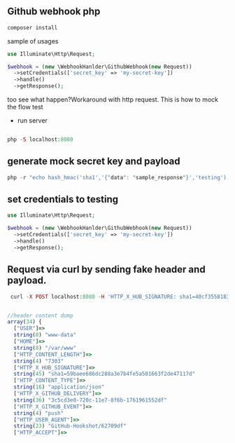 ## Github webhook php


```php
composer install
```

sample of usages
```php	
use Illuminate\Http\Request;

$webhook = (new \WebhookHanlder\GithubWebhook(new Request))
  ->setCredentials(['secret_key' => 'my-secret-key'])
  ->handle()
  ->getResponse();

```

too see what happen?Workaround with http request. This is how to mock the flow test

- run server
```php

php -S localhost:8080 

```

## generate mock secret key and payload
```php
php -r "echo hash_hmac('sha1','{"data": "sample_response"}','testing');"
```

## set credentials to testing
```php  
use Illuminate\Http\Request;

$webhook = (new \WebhookHanlder\GithubWebhook(new Request))
  ->setCredentials(['secret_key' => 'my-secret-key'])
  ->handle()
  ->getResponse();
```

## Request via curl by sending fake header and payload.

```php
 curl -X POST localhost:8080 -H 'HTTP_X_HUB_SIGNATURE: sha1=40cf35581833746c71a4c3c53886fe2a2e207577' -H 'Content-type: application/json' -d '{"data": "sample_response"}'
```

```javascript

//header content dump
array(34) {
  ["USER"]=>
  string(8) "www-data"
  ["HOME"]=>
  string(8) "/var/www"
  ["HTTP_CONTENT_LENGTH"]=>
  string(4) "7303"
  ["HTTP_X_HUB_SIGNATURE"]=>
  string(45) "sha1=59baee686dc288a3e7b4fe5a501663f2de47117d"
  ["HTTP_CONTENT_TYPE"]=>
  string(16) "application/json"
  ["HTTP_X_GITHUB_DELIVERY"]=>
  string(36) "3c5cd3e0-720c-11e7-8f6b-1761961552df"
  ["HTTP_X_GITHUB_EVENT"]=>
  string(4) "push"
  ["HTTP_USER_AGENT"]=>
  string(23) "GitHub-Hookshot/62709df"
  ["HTTP_ACCEPT"]=>

```